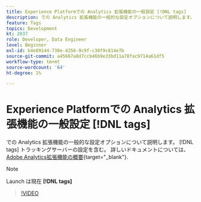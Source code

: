 ```yaml
---
title: Experience Platformでの Analytics 拡張機能の一般設定 [!DNL tags]
description: での Analytics 拡張機能の一般的な設定オプションについて説明します。 [!DNL tags] トラッキングサーバーの設定を含む。
feature: Tags
topics: Development
kt: 2837
role: Developer, Data Engineer
level: Beginner
exl-id: b4e89144-730e-4256-9c9f-c38f9c814e7b
source-git-commit: a45667a8d7ccb46b9e33bd11a78fac9714a61df5
workflow-type: tm+mt
source-wordcount: '64'
ht-degree: 1%

---
```


# Experience Platformでの Analytics 拡張機能の一般設定 [!DNL tags]

での Analytics 拡張機能の一般的な設定オプションについて説明します。 [!DNL tags] トラッキングサーバーの設定を含む。 詳しいドキュメントについては、 [Adobe Analytics拡張機能の概要](https://experienceleague.adobe.com/docs/experience-platform/tags/extensions/client/analytics/overview.html?lang=ja){target="_blank"}.

>[!NOTE]
>
> Launch は現在 **[!DNL tags]**

>[!VIDEO](https://video.tv.adobe.com/v/27093/?quality=12&learn=on)

